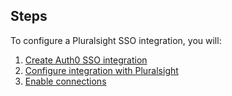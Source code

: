 ## Steps

To configure a Pluralsight SSO integration, you will:

1. [Create Auth0 SSO integration](#create-auth0-sso-integration)
2. [Configure integration with Pluralsight](#configure-integration-with-pluralsight)
3. [Enable connections](#enable-connections)
